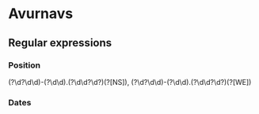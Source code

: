 # Avurnavs

## Regular expressions

### Position

(?<latDeg>\d?\d\d)-(?<latMin>\d\d).(?<latSec>\d\d?\d?)(?<latHem>[NS]), (?<lonDeg>\d?\d\d)-(?<lonMin>\d\d).(?<lonSec>\d\d?\d?)(?<lonHem>[WE])

### Dates



